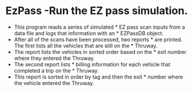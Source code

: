 # EzPass -Run the EZ pass simulation.  
* This program reads a series of simulated  * EZ pass scan inputs from a data file and logs that information with an  * EZPassDB object.
* After all of the scans have been processed, two reports  * are printed.  The first lists all the vehicles that are still on the  * Thruway.  
* The report lists the vehicles in sorted order based on the  * exit number where they entered the Thruway.  
* The second report lists  * billing information for each vehicle that completed a trip on the  * Thruway.
* This report is sorted in order by tag and then the exit  * number where the vehicle entered the Thruway.
